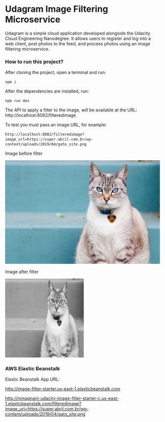 # Udagram Image Filtering Microservice

Udagram is a simple cloud application developed alongside the Udacity Cloud Engineering Nanodegree. It allows users to register and log into a web client, post photos to the feed, and process photos using an image filtering microservice.

### How to run this project?

After cloning the project, open a terminal and run:

```
npm i
```

After the dependencies are installed, run:

```
npm run dev
```

The API to apply a filter to the image, will be available at the URL: http://localhost:8082/filteredimage

To test you must pass an image URL, for example:

```
http://localhost:8082/filteredimage?image_url=https://super.abril.com.br/wp-content/uploads/2019/04/gato_site.png
```

Image before filter

![cat](https://raw.githubusercontent.com/msmagnanijr/udacity-image-filter-starter-code/master/deployment_screenshots/gato_site.png) 

Image after filter

![cat-filter](https://raw.githubusercontent.com/msmagnanijr/udacity-image-filter-starter-code/master/deployment_screenshots/filteredimage.jpeg) 


### AWS Elastic Beanstalk

 Elastic Beanstalk App URL: 
 
 http://image-filter-starter.us-east-1.elasticbeanstalk.com
 
 http://mmagnani-udacity-image-filter-starter-c.us-east-1.elasticbeanstalk.com/filteredimage?image_url=https://super.abril.com.br/wp-content/uploads/2019/04/gato_site.png